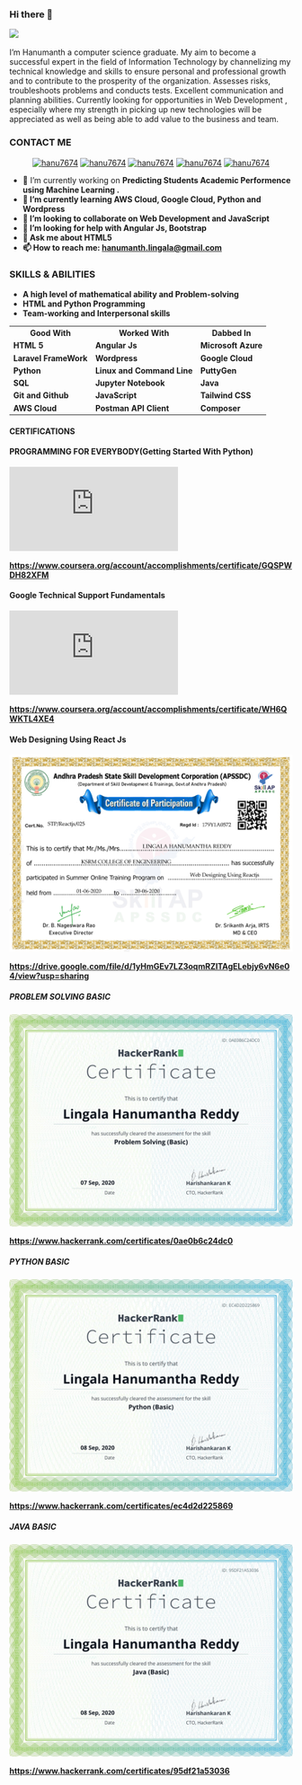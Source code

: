 ### Hi there 👋
![](https://komarev.com/ghpvc/?username=hanu7674&label=PROFILE+VIEWS)

I’m Hanumanth a computer science graduate. My aim to become a successful expert in the field of Information
Technology by channelizing my technical knowledge and skills to ensure personal and professional growth and
to contribute to the prosperity of the organization. Assesses risks, troubleshoots problems and conducts tests.
Excellent communication and planning abilities. Currently looking for opportunities in Web Development , especially
where my strength in picking up new technologies will be appreciated as well as being able to add value to the
business and team.

<h3>CONTACT ME</h3>
<p align="center">
<a href="https://twitter.com/hanu7674" rel="nofollow"><img align="center" src="https://cdn.jsdelivr.net/npm/simple-icons@3.0.1/icons/twitter.svg" alt="hanu7674" height="30" width="30" /></a>
<a href="https://linkedin.com/in/hanu7674" rel="nofollow"><img align="center" src="https://camo.githubusercontent.com/609be48e654a9c8aed1660c2596b04f09ed13aee/68747470733a2f2f63646e2e6a7364656c6976722e6e65742f6e706d2f73696d706c652d69636f6e7340332e302e312f69636f6e732f6c696e6b6564696e2e737667" alt="hanu7674" height="30" width="30" data-canonical-src="https://cdn.jsdelivr.net/npm/simple-icons@3.0.1/icons/linkedin.svg" style="max-width:100%;"></a>
<a href="https://stackoverflow.com/users/user:9997545" rel="nofollow"><img align="center" src="https://camo.githubusercontent.com/b7831cdd2eb45218d9831ba9ebfc80700ddcbb06/68747470733a2f2f63646e2e6a7364656c6976722e6e65742f6e706d2f73696d706c652d69636f6e7340332e302e312f69636f6e732f737461636b6f766572666c6f772e737667" alt="hanu7674" height="30" width="30" data-canonical-src="https://cdn.jsdelivr.net/npm/simple-icons@3.0.1/icons/stackoverflow.svg" style="max-width:100%;"></a>
<a href="https://instagram.com/hanu7674" rel="nofollow"><img align="center" src="https://camo.githubusercontent.com/6a7303cd751618218ce00026d1f25a3dd1461ea6/68747470733a2f2f63646e2e6a7364656c6976722e6e65742f6e706d2f73696d706c652d69636f6e7340332e302e312f69636f6e732f696e7374616772616d2e737667" alt="hanu7674" height="30" width="30" data-canonical-src="https://cdn.jsdelivr.net/npm/simple-icons@3.0.1/icons/instagram.svg" style="max-width:100%;"></a>
  <a href="https://medium.com/@hanu7674" target="blank"><img align="center" src="https://cdn.jsdelivr.net/npm/simple-icons@3.0.1/icons/medium.svg" alt="hanu7674" height="30" width="30" /></a>
</p>


- 🔭 I’m currently working on <b>Predicting Students Academic Performence using Machine Learning <b>. 
- 🌱 I’m currently learning AWS Cloud, Google Cloud, Python and Wordpress 
- 👯 I’m looking to collaborate on Web Development and JavaScript
- 🤔 I’m looking for help with Angular Js, Bootstrap
- 💬 Ask me about HTML5
- 📫 How to reach me: <a href="mailto:hanumanth.lingala@gmail.com">hanumanth.lingala@gmail.com</a>


<h3>SKILLS & ABILITIES</h3>
<ul>
  <li>A high level of mathematical ability and Problem-solving</li>
  <li>HTML and Python Programming</li>
  <li>Team-working and Interpersonal skills</li>
  </ul>
<table>
  <tr>
  <th>Good With</th>
  <th>Worked With</th>
  <th>Dabbed In</th>
  </tr>
  <tr>
    <td>HTML 5</td>
    <td>Angular Js</td>
    <td>Microsoft Azure</td>
  </tr>
  <tr>
    <td>Laravel FrameWork</td>
    <td>Wordpress</td>
    <td>Google Cloud</td>
  </tr>
  <tr>
    <td>Python</td>
    <td>Linux and Command Line</td>
    <td>PuttyGen</td>
  </tr>
  <tr>
    <td>SQL</td>
    <td>Jupyter Notebook</td>
    <td>Java</td>
  </tr>
  <tr>
    <td>Git and Github</td>
    <td>JavaScript</td>
    <td>Tailwind CSS</td>
  </tr>
  <tr>
    <td>AWS Cloud</td>
    <td>Postman API Client</td>
    <td>Composer</td>
  </tr>
</table>

#### CERTIFICATIONS

#### PROGRAMMING FOR EVERYBODY(Getting Started With Python)
![Python for everybody](https://github.com/hanu7674/hanu7674/blob/7c5ac7ce433bc6a2c0af99d1758f72a259026f03/Coursera%20GQSPWDH82XFM.pdf)

https://www.coursera.org/account/accomplishments/certificate/GQSPWDH82XFM

#### Google Technical Support Fundamentals 

![Google Technical Support Fundamentals](https://github.com/hanu7674/hanu7674/blob/e245d93e4e287b7a97838f8d30013740d8647814/google%20Technical%20support%20fundamentals.pdf)

https://www.coursera.org/account/accomplishments/certificate/WH6QWKTL4XE4

#### Web Designing Using React Js

![Web Designing Using React Js](https://github.com/hanu7674/hanu7674/blob/7c5ac7ce433bc6a2c0af99d1758f72a259026f03/LINGALA%20HANUMANTHA%20REDDY%20(1)%20(1).png)

https://drive.google.com/file/d/1yHmGEv7LZ3oqmRZlTAgELebjy6vN6e04/view?usp=sharing


##### PROBLEM SOLVING BASIC
![PROBLEM SOLVING BASIC](https://github.com/hanu7674/hanu7674/blob/e245d93e4e287b7a97838f8d30013740d8647814/problem%20solving(basic).png)

https://www.hackerrank.com/certificates/0ae0b6c24dc0


##### PYTHON BASIC
![PYTHON BASIC](https://github.com/hanu7674/hanu7674/blob/e245d93e4e287b7a97838f8d30013740d8647814/python(basic).png)

https://www.hackerrank.com/certificates/ec4d2d225869


##### JAVA BASIC
![JAVA BASIC](https://github.com/hanu7674/hanu7674/blob/e245d93e4e287b7a97838f8d30013740d8647814/java(Basic).png)

https://www.hackerrank.com/certificates/95df21a53036
